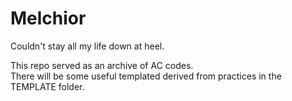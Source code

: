 # Melchior
Couldn't stay all my life down at heel.

This repo served as an archive of AC codes.  
There will be some useful templated derived from practices in the TEMPLATE folder.